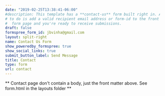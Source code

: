 ```yaml
---
date: "2019-02-25T13:38:41-06:00"
#description: This template has a **contact-us** form built right in. All you need
# to do is add a valid recipient email address or form-id to the front matter of this
#  form page and you're ready to receive submissions.
draft: false
formspree_form_id: jbvinha@gmail.com
layout: split-right
name: Contact Us Form
show_poweredby_formspree: true
show_social_links: true
submit_button_label: Send Message
title: Contact
type: form
url: contact
---
```


** Contact page don't contain a body, just the front matter above.
See form.html in the layouts folder **
